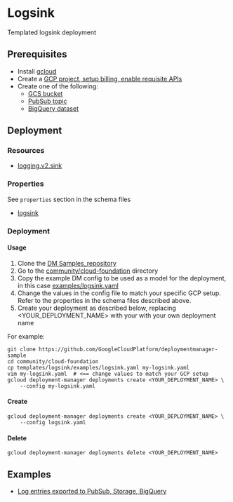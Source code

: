 # Logsink

Templated logsink deployment

## Prerequisites

- Install [gcloud](https://cloud.google.com/sdk)
- Create a [GCP project, setup billing, enable requisite APIs](../project/README.md)
- Create one of the following:
    - [GCS bucket](https://cloud.google.com/storage/docs/json_api/v1/buckets)
    - [PubSub topic](https://cloud.google.com/pubsub/docs/reference/rest/v1/projects.topics)
    - [BigQuery dataset](https://cloud.google.com/bigquery/docs/reference/rest/v2/datasets)


## Deployment

### Resources

- [logging.v2.sink](https://cloud.google.com/logging/docs/reference/v2/rest/v2/projects.sinks)


### Properties

See `properties` section in the schema files

-  [logsink](logsink.py.schema)


### Deployment

#### Usage

1. Clone the [DM Samples_repository](https://github.com/GoogleCloudPlatform/deploymentmanager-sample)
2. Go to the [community/cloud-foundation](community/cloud-foundation) directory
3. Copy the example DM config to be used as a model for the deployment, in this case [examples/logsink.yaml](examples/logsink.yaml)
4. Change the values in the config file to match your specific GCP setup.
   Refer to the properties in the schema files described above.
5. Create your deployment as described below, replacing <YOUR_DEPLOYMENT_NAME>
   with your with your own deployment name


For example:

```
git clone https://github.com/GoogleCloudPlatform/deploymentmanager-sample
cd community/cloud-foundation
cp templates/logsink/examples/logsink.yaml my-logsink.yaml
vim my-logsink.yaml  # <== change values to match your GCP setup
gcloud deployment-manager deployments create <YOUR_DEPLOYMENT_NAME> \
    --config my-logsink.yaml
```

#### Create

```
gcloud deployment-manager deployments create <YOUR_DEPLOYMENT_NAME> \
    --config logsink.yaml
```


#### Delete

```
gcloud deployment-manager deployments delete <YOUR_DEPLOYMENT_NAME>
```


## Examples

- [Log entries exported to PubSub, Storage, BigQuery](examples/logsink.yaml)
